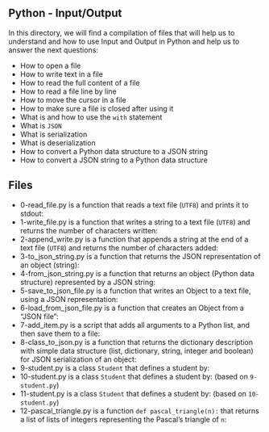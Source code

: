 ## Python - Input/Output
In this directory, we will find a compilation of files that will help us to understand and how to use Input and Output in Python and help us to answer the next questions:

 -   How to open a file
 -   How to write text in a file
 -   How to read the full content of a file
 -   How to read a file line by line
 -   How to move the cursor in a file
 -   How to make sure a file is closed after using it
 -   What is and how to use the  `with`  statement
 -   What is  `JSON`
 -   What is serialization
 -   What is deserialization
 -   How to convert a Python data structure to a JSON string
 -   How to convert a JSON string to a Python data structure
## Files
 - 0-read_file.py is a function that reads a text file (`UTF8`) and prints it to stdout:
 - 1-write_file.py is a function that writes a string to a text file (`UTF8`) and returns the number of characters written:
 - 2-append_write.py is a function that appends a string at the end of a text file (`UTF8`) and returns the number of characters added:
 - 3-to_json_string.py is a function that returns the JSON representation of an object (string):
 - 4-from_json_string.py is a function that returns an object (Python data structure) represented by a JSON string:
 - 5-save_to_json_file.py is a function that writes an Object to a text file, using a JSON representation:
 - 6-load_from_json_file.py is a function that creates an Object from a “JSON file”:
 - 7-add_item.py is a script that adds all arguments to a Python list, and then save them to a file:
 - 8-class_to_json.py is a function that returns the dictionary description with simple data structure (list, dictionary, string, integer and boolean) for JSON serialization of an object:
 - 9-student.py is a class `Student` that defines a student by:
 - 10-student.py is a class `Student` that defines a student by: (based on `9-student.py`)
 - 11-student.py is a class `Student` that defines a student by: (based on `10-student.py`)
 - 12-pascal_triangle.py is a function `def pascal_triangle(n):` that returns a list of lists of integers representing the Pascal’s triangle of `n`:
